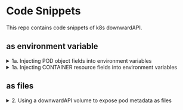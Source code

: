 # Code Snippets

This repo contains code snippets of k8s downwardAPI.

## as environment variable
<details><summary>1a. Injecting POD object fields into environment variables</summary>
  <p>
    
  ```
  apiVersion: v1
  kind: Pod
  metadata:
    name: <pod-name>
  spec:
    containers:
    - image: <image-name>
      name: <container-name>
      env:
      - name: POD_NAME
        valueFrom:
          fieldRef:
            fieldPath: metadata.name
      - name: POD_IP
        valueFrom:
          fieldRef:
            fieldPath: metadata.podIP
      - name: NODE_NAME
        valueFrom:
          fieldRef:
            fieldPath: metadata.nodeName
      - name: NODE_IP
        valueFrom:
          fieldRef:
            fieldPath: metadata.hostIP
  ...
  ```
  </p>
</details>

<details><summary>1a. Injecting CONTAINER resource fields into environment variables</summary>
  <p>
    
  ```
  apiVersion: v1
  kind: Pod
  metadata:
    name: <pod-name>
  spec:
    containers:
    - image: <image-name>
      name: <container-name>
      env:
      - name: MAX_CPU_CORES
        valueFrom:
          resourceFieldRef:
            resource: limits.cpu
      - name: MAX_MEMORY_KB
        valueFrom:
          resourceFieldRef:
            resource: limits.memory
            divisor: 1k
  ...
  ```
  </p>
</details>
    
## as files
<details><summary>2. Using a downwardAPI volume to expose pod metadata as files</summary>
  <p>
    
  ```
  apiVersion: v1
  kind: Pod
  metadata:
    name: <pod-name>
  spec:
    containers:
    - image: <image-name>
      name: <container-name>
      volumeMounts:
      - name: <vol-name>
        mountPath: </path/to/dir>
    volumes:
    - name: <vol-name>
      downwardAPI:
        items:
        - path: </path/to/file>
          fieldRef:
            fieldPath: metadata.name
  ...
  ```
  </p>
</details>
